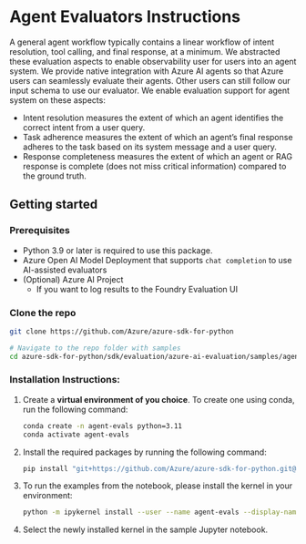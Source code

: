 # Agent Evaluators Instructions

A general agent workflow typically contains a linear workflow of intent resolution, tool calling, and final response, at a minimum. We abstracted these evaluation aspects to enable observability user for users into an agent system. We provide native integration with Azure AI agents so that Azure users can seamlessly evaluate their agents. Other users can still follow our input schema to use our evaluator. We enable evaluation support for agent system on these aspects:
- Intent resolution measures the extent of which an agent identifies the correct intent from a user query. 
- Task adherence measures the extent of which an agent’s final response adheres to the task based on its system message and a user query.
- Response completeness measures the extent of which an agent or RAG response is complete (does not miss critical information) compared to the ground truth.

## Getting started

### Prerequisites
- Python 3.9 or later is required to use this package.
- Azure Open AI Model Deployment that supports `chat completion`  to use AI-assisted evaluators
- (Optional) Azure AI Project
  - If you want to log results to the Foundry Evaluation UI


### Clone the repo
```bash
git clone https://github.com/Azure/azure-sdk-for-python

# Navigate to the repo folder with samples
cd azure-sdk-for-python/sdk/evaluation/azure-ai-evaluation/samples/agent_evaluators/
```

### Installation Instructions:

1. Create a **virtual environment of you choice**. To create one using conda, run the following command:
    ```bash
    conda create -n agent-evals python=3.11
    conda activate agent-evals
    ```
2. Install the required packages by running the following command:
    ```bash
   pip install "git+https://github.com/Azure/azure-sdk-for-python.git@main#egg=azure-ai-evaluation&subdirectory=sdk/evaluation/azure-ai-evaluation" azure-ai-projects ipykernel azure-identity
    ```
3. To run the examples from the notebook, please install the kernel in your environment:
   ```bash
   python -m ipykernel install --user --name agent-evals --display-name "agent-evals"
   ```
4. Select the newly installed kernel in the sample Jupyter notebook.
